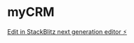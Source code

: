 # myCRM

[Edit in StackBlitz next generation editor ⚡️](https://stackblitz.com/~/github.com/TacleOfficial/myCRM)